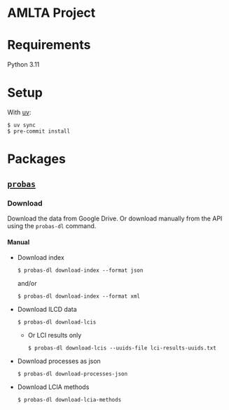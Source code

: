 AMLTA Project
=============

# Requirements

Python 3.11

# Setup

With [uv](https://docs.astral.sh/uv/):

```console
$ uv sync
$ pre-commit install
```


# Packages

## [`probas`](src/amlta/probas/README.md)

### Download

Download the data from Google Drive. Or download manually from the API using the `probas-dl` command.

#### Manual

- Download index

  ```console
  $ probas-dl download-index --format json
  ```
  and/or
  ```console
  $ probas-dl download-index --format xml
  ```

- Download ILCD data

  ```console
  $ probas-dl download-lcis
  ```

  - Or LCI results only

    ```console
    $ probas-dl download-lcis --uuids-file lci-results-uuids.txt
    ```

- Download processes as json

  ```console
  $ probas-dl download-processes-json
  ```

- Download LCIA methods

  ```console
  $ probas-dl download-lcia-methods
  ```
